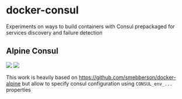# docker-consul
Experiments on ways to build containers with Consul prepackaged for services discovery and failure detection


## Alpine Consul

[![](https://images.microbadger.com/badges/image/loicalbertin/alpine-consul.svg)](https://microbadger.com/images/loicalbertin/alpine-consul "Get your own image badge on microbadger.com") [![](https://images.microbadger.com/badges/version/loicalbertin/alpine-consul.svg)](https://microbadger.com/images/loicalbertin/alpine-consul "Get your own version badge on microbadger.com")



This work is heavily based on https://github.com/smebberson/docker-alpine but allow to specify consul configuration using `CONSUL_env_...` properties
